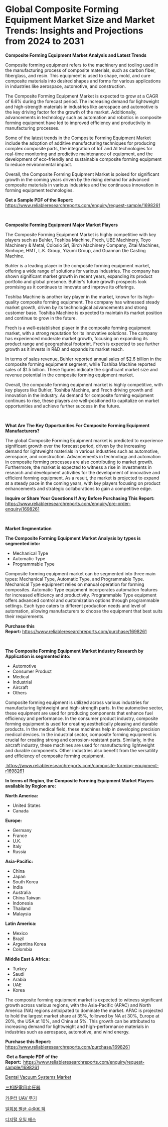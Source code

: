 <p><h1>Global Composite Forming Equipment Market Size and Market Trends: Insights and Projections from 2024 to 2031</h1></p><p><strong>Composite Forming Equipment Market Analysis and Latest Trends</strong></p>
<p><p>Composite forming equipment refers to the machinery and tooling used in the manufacturing process of composite materials, such as carbon fiber, fiberglass, and resin. This equipment is used to shape, mold, and cure composite materials into desired shapes and forms for various applications in industries like aerospace, automotive, and construction.</p><p>The Composite Forming Equipment Market is expected to grow at a CAGR of 6.6% during the forecast period. The increasing demand for lightweight and high-strength materials in industries like aerospace and automotive is the key driving factor for the growth of the market. Additionally, advancements in technology such as automation and robotics in composite forming equipment have led to improved efficiency and productivity in manufacturing processes.</p><p>Some of the latest trends in the Composite Forming Equipment Market include the adoption of additive manufacturing techniques for producing complex composite parts, the integration of IoT and AI technologies for real-time monitoring and predictive maintenance of equipment, and the development of eco-friendly and sustainable composite forming equipment to reduce environmental impact.</p><p>Overall, the Composite Forming Equipment Market is poised for significant growth in the coming years driven by the rising demand for advanced composite materials in various industries and the continuous innovation in forming equipment technologies.</p></p>
<p><strong>Get a Sample PDF of the Report:&nbsp;</strong> <a href="https://www.reliableresearchreports.com/enquiry/request-sample/1698261">https://www.reliableresearchreports.com/enquiry/request-sample/1698261</a></p>
<p>&nbsp;</p>
<p><strong>Composite Forming Equipment Major Market Players</strong></p>
<p><p>The Composite Forming Equipment Market is highly competitive with key players such as Buhler, Toshiba Machine, Frech, UBE Machinery, Toyo Machinery & Metal, Colosio Srl, Birch Machinery Company, Zitai Machines, Simhope, HMT, L.K. Group, Yizumi Group, and Guannan Die Casting Machine. </p><p>Buhler is a leading player in the composite forming equipment market, offering a wide range of solutions for various industries. The company has shown significant market growth in recent years, expanding its product portfolio and global presence. Buhler's future growth prospects look promising as it continues to innovate and improve its offerings.</p><p>Toshiba Machine is another key player in the market, known for its high-quality composite forming equipment. The company has witnessed steady market growth, driven by its technological advancements and strong customer base. Toshiba Machine is expected to maintain its market position and continue to grow in the future.</p><p>Frech is a well-established player in the composite forming equipment market, with a strong reputation for its innovative solutions. The company has experienced moderate market growth, focusing on expanding its product range and geographical footprint. Frech is expected to see further growth as it invests in R&D and expands its market reach.</p><p>In terms of sales revenue, Buhler reported annual sales of $2.6 billion in the composite forming equipment segment, while Toshiba Machine reported sales of $1.5 billion. These figures indicate the significant market size and revenue potential in the composite forming equipment market.</p><p>Overall, the composite forming equipment market is highly competitive, with key players like Buhler, Toshiba Machine, and Frech driving growth and innovation in the industry. As demand for composite forming equipment continues to rise, these players are well-positioned to capitalize on market opportunities and achieve further success in the future.</p></p>
<p>&nbsp;</p>
<p><strong>What Are The Key Opportunities For Composite Forming Equipment Manufacturers?</strong></p>
<p><p>The global Composite Forming Equipment market is predicted to experience significant growth over the forecast period, driven by the increasing demand for lightweight materials in various industries such as automotive, aerospace, and construction. Advancements in technology and automation in composite forming processes are also contributing to market growth. Furthermore, the market is expected to witness a rise in investments in research and development activities for the development of innovative and efficient forming equipment. As a result, the market is projected to expand at a steady pace in the coming years, with key players focusing on product enhancements and strategic collaborations to gain a competitive edge.</p></p>
<p><strong>Inquire or Share Your Questions If Any Before Purchasing This Report:</strong> <a href="https://www.reliableresearchreports.com/enquiry/pre-order-enquiry/1698261">https://www.reliableresearchreports.com/enquiry/pre-order-enquiry/1698261</a></p>
<p>&nbsp;</p>
<p><strong>Market Segmentation</strong></p>
<p><strong>The Composite Forming Equipment Market Analysis by types is segmented into:</strong></p>
<p><ul><li>Mechanical Type</li><li>Automatic Type</li><li>Programmable Type</li></ul></p>
<p><p>Composite forming equipment market can be segmented into three main types: Mechanical Type, Automatic Type, and Programmable Type. Mechanical Type equipment relies on manual operation for forming composites. Automatic Type equipment incorporates automation features for increased efficiency and productivity. Programmable Type equipment offers advanced control and customization options through programmable settings. Each type caters to different production needs and level of automation, allowing manufacturers to choose the equipment that best suits their requirements.</p></p>
<p><strong>Purchase this Report:&nbsp;</strong><a href="https://www.reliableresearchreports.com/purchase/1698261">https://www.reliableresearchreports.com/purchase/1698261</a></p>
<p>&nbsp;</p>
<p><strong>The Composite Forming Equipment Market Industry Research by Application is segmented into:</strong></p>
<p><ul><li>Automotive</li><li>Consumer Product</li><li>Medical</li><li>Industrial</li><li>Aircraft</li><li>Others</li></ul></p>
<p><p>Composite forming equipment is utilized across various industries for manufacturing lightweight and high-strength parts. In the automotive sector, these equipment are used for producing components that enhance fuel efficiency and performance. In the consumer product industry, composite forming equipment is used for creating aesthetically pleasing and durable products. In the medical field, these machines help in developing precision medical devices. In the industrial sector, composite forming equipment is crucial for creating strong and corrosion-resistant parts. Similarly, in the aircraft industry, these machines are used for manufacturing lightweight and durable components. Other industries also benefit from the versatility and efficiency of composite forming equipment.</p></p>
<p><a href="https://www.reliableresearchreports.com/composite-forming-equipment-r1698261">&nbsp;https://www.reliableresearchreports.com/composite-forming-equipment-r1698261</a></p>
<p><strong>In terms of Region, the Composite Forming Equipment Market Players available by Region are:</strong></p>
<p>
    <p> <strong> North America: </strong>
        <ul>
            <li>United States</li>
            <li>Canada</li>
        </ul>
        </p> 
    <p> <strong> Europe: </strong>
        <ul>
            <li>Germany</li>
            <li>France</li>
            <li>U.K.</li>
            <li>Italy</li>
            <li>Russia</li>
        </ul>
        </p> 
    <p> <strong> Asia-Pacific: </strong>
        <ul>
            <li>China</li>
            <li>Japan</li>
            <li>South Korea</li>
            <li>India</li>
            <li>Australia</li>
            <li>China Taiwan</li>
            <li>Indonesia</li>
            <li>Thailand</li>
            <li>Malaysia</li>
        </ul>
        </p> 
    <p> <strong> Latin America: </strong>
        <ul>
            <li>Mexico</li>
            <li>Brazil</li>
            <li>Argentina Korea</li>
            <li>Colombia</li>
        </ul>
        </p> 
    <p> <strong> Middle East & Africa: </strong>
        <ul>
            <li>Turkey</li>
            <li>Saudi</li>
            <li>Arabia</li>
            <li>UAE</li>
            <li>Korea</li>
        </ul>
    </p>
    </p>
<p><p>The composite forming equipment market is expected to witness significant growth across various regions, with the Asia-Pacific (APAC) and North America (NA) regions anticipated to dominate the market. APAC is projected to hold the largest market share at 35%, followed by NA at 30%, Europe at 20%, the USA at 10%, and China at 5%. This growth can be attributed to increasing demand for lightweight and high-performance materials in industries such as aerospace, automotive, and wind energy.</p></p>
<p><strong>Purchase this Report: </strong><a href="https://www.reliableresearchreports.com/purchase/1698261">https://www.reliableresearchreports.com/purchase/1698261</a></p>
<p>&nbsp;<strong>Get a Sample PDF of the Report:&nbsp;&nbsp;</strong><a href="https://www.reliableresearchreports.com/enquiry/request-sample/1698261">https://www.reliableresearchreports.com/enquiry/request-sample/1698261</a></p>
<p><strong></strong></p>
<p><p><a href="https://github.com/kufem1/Market-Research-Report-List-3/blob/main/dental-vacuum-systems-market.md">Dental Vacuum Systems Market</a></p><p><a href="https://github.com/LenoraKris2023/Market-Research-Report-List-1/blob/main/6800840100534.md">三相配電用変圧器</a></p><p><a href="https://github.com/PercyHagernes9778/Market-Research-Report-List-2/blob/main/768791194079.md">카운터 UAV 무기</a></p><p><a href="https://medium.com/@dougschmidt26/%EC%9D%BC%ED%9A%8C%EC%9A%A9-%EC%82%B4%EA%B7%A0-%EC%99%B8%EA%B3%BC-%ED%8C%A9-%EC%8B%9C%EC%9E%A5-%EC%8B%9C%EC%9E%A5-%EC%A0%90%EC%9C%A0%EC%9C%A8-%EC%8B%9C%EC%9E%A5-%EB%8F%99%ED%96%A5-%EB%B0%8F-%EB%AF%B8%EB%9E%98-%EC%84%B1%EC%9E%A5-%ED%83%90%EC%83%89-34835c0e5993">일회용 멸균 수술용 팩</a></p><p><a href="https://medium.com/@bartlakin95/%EB%94%94%EC%A7%80%ED%84%B8-%EC%98%A4%EC%9D%BC-%EB%AA%A9%EC%9A%95-%EC%8B%9C%EC%9E%A5-%EB%8F%99%ED%96%A5-%EB%B0%8F-%EC%8B%9C%EC%9E%A5-%EB%B6%84%EC%84%9D%EC%9D%80-2024-2031%EB%85%84-%EA%B8%B0%EA%B0%84%EC%9D%84-%EC%98%88%EC%B8%A1%ED%95%9C%EB%8B%A4-199a9aaf28ff">디지털 오일 배스</a></p></p>